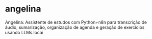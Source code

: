 # angelina
Angelina: Assistente de estudos  com Python+n8n para transcrição de áudio, sumarização, organização de agenda e geração de exercícios usando LLMs locai
